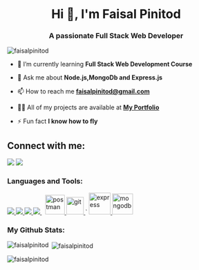 <h1 align="center">Hi 👋, I'm Faisal Pinitod</h1>
<h3 align="center">A passionate Full Stack Web Developer</h3>

<p align="left"> <img src="https://komarev.com/ghpvc/?username=faisalpinitod&label=Profile%20views&color=0e75b6&style=flat" alt="faisalpinitod" /> </p>

- 🌱 I’m currently learning **Full Stack Web Development Course**

- 💬 Ask me about **Node.js,MongoDb and Express.js**

- 📫 How to reach me **[faisalpinitod@gmail.com](https://faisalpinitod@gmail.com)**

- 👨‍💻 All of my projects are available at  **[My Portfolio](https://faisalpinitod.github.io/)**

- ⚡ Fun fact **I know how to fly**

## Connect with me:
<p align="left">

<a href = "https://www.linkedin.com/in/faisal-pinitod-41b0671ba/"><img src="https://img.icons8.com/fluent/48/000000/linkedin.png"/></a>
<a href = "https://twitter.com/iam_faisal17"><img src="https://img.icons8.com/fluent/48/000000/twitter.png"/></a>
<!-- <a href = "https://www.instagram.com/iam_faisal17/"><img src="https://img.icons8.com/fluent/48/000000/instagram-new.png"/></a> -->
</p>

<h3 align="left">Languages and Tools:</h3>

<p align="left">
    <a href="https://developer.mozilla.org/en-US/docs/Web/JavaScript" target="_blank"> <img src="https://img.icons8.com/color/48/000000/javascript.png"/> </a>
    <a href="https://www.w3.org/html/" target="_blank"> <img src="https://img.icons8.com/color/48/000000/html-5.png"/> </a>
    <a href="https://www.w3schools.com/css/" target="_blank"> <img src="https://img.icons8.com/color/48/000000/css3.png"/> </a>
    <a style="padding-right:8px;" href="https://nodejs.org" target="_blank"> <img src="https://img.icons8.com/color/48/000000/nodejs.png"/> </a>
    <a href="https://postman.com" target="_blank"> <img src="https://www.vectorlogo.zone/logos/getpostman/getpostman-icon.svg" alt="postman" width="45" height="45"/> </a> 
  <a href="https://git-scm.com/" target="_blank" rel="noreferrer"> <img src="https://www.vectorlogo.zone/logos/git-scm/git-scm-icon.svg" alt="git" width="40" height="40"/> </a>`
   <a href="https://expressjs.com" target="_blank"> <img src="https://www.mementotech.in/assets/images/icons/express.png" alt="express" width="50" height="50"/> </a>
  <a href="https://www.mongodb.com/" target="_blank"> <img src="https://www.mongodb.com/community/forums/uploads/default/original/3X/0/1/01d4259c8928db8d3f2370429391688f8622654d.png" alt="mongodb" width="48" height="48"/> </a>
</p>

<h3 align="left">My Github Stats:</h3>
<p align="left">
<p><img align="left" src="https://github-readme-stats.vercel.app/api/top-langs?username=faisalpinitod&show_icons=true&locale=en&layout=compact" alt="faisalpinitod" /></p>

<p>&nbsp;<img align="center" src="https://github-readme-stats.vercel.app/api?username=faisalpinitod&show_icons=true&locale=en" alt="faisalpinitod" /></p>

<p><img align="center" src="https://github-readme-streak-stats.herokuapp.com/?user=faisalpinitod" alt="faisalpinitod" /></p>


